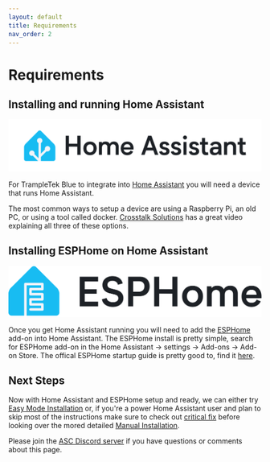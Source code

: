```yaml
---
layout: default
title: Requirements
nav_order: 2
---
```


# Requirements

## Installing and running Home Assistant
<img src="images/home-assistant-wordmark-with-margins-color-on-light.png" width="600">

For TrampleTek Blue to integrate into [Home Assistant](https://www.home-assistant.io/) you will need a device that runs Home Assistant.

The most common ways to setup a device are using a Raspberry Pi, an old PC, or using a tool called docker. [Crosstalk Solutions](https://youtu.be/Y38qRYYAwAI?si=7VIHOpIk-dSyXmOQ) has a great video explaining all three of these options.

## Installing ESPHome on Home Assistant

<img src="images/ESPHomelogo-text-on-light.svg" width="600">

Once you get Home Assistant running you will need to add the [ESPHome](https://esphome.io/) add-on into Home Assistant. The ESPHome install is pretty simple, search for ESPHome add-on in the Home Assistant -> settings -> Add-ons -> Add-on Store. The offical ESPHome startup guide is pretty good to, find it [here](https://esphome.io/guides/getting_started_hassio).

## Next Steps

Now with Home Assistant and ESPHome setup and ready, we can either try [Easy Mode Installation](https://appliedsensorco.github.io/EasyModeInstall.html) or, if you're a power Home Assistant user and plan to skip most of the instructions make sure to check out [critical fix](https://appliedsensorco.github.io/Manual-Installation/critical_wifi.html) before looking over the mored detailed [Manual Installation](https://appliedsensorco.github.io/Manual-Installation/).

Please join the [ASC Discord server](https://discord.gg/cB9P6NmYJg) if you have questions or comments about this page.
